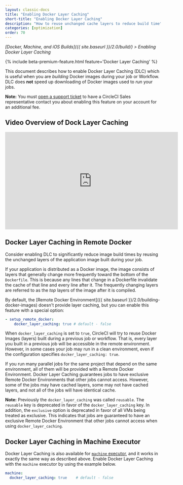 ```yaml
---
layout: classic-docs
title: "Enabling Docker Layer Caching"
short-title: "Enabling Docker Layer Caching"
description: "How to reuse unchanged cache layers to reduce build time"
categories: [optimization]
order: 70
---
```


*[Docker, Machine, and iOS Builds]({{ site.baseurl }}/2.0/build/) > Enabling Docker Layer Caching*

{% include beta-premium-feature.html feature='Docker Layer Caching' %}

This document describes how to enable Docker Layer Caching (DLC) which is useful when you are _building_ Docker images during your job or Workflow. DLC does **not** speed up downloading of Docker images used to _run_ your jobs. 

**Note:** You must [open a support ticket](https://support.circleci.com/hc/en-us/requests/new) to have a CircleCI Sales representative contact you about enabling this feature on your account for an additional fee.

## Video Overview of Dock Layer Caching

<iframe width="560" height="315" src="https://www.youtube.com/embed/AL7aBN7Olng" frameborder="0" allow="autoplay; encrypted-media" allowfullscreen></iframe>

## Docker Layer Caching in Remote Docker
Consider enabling DLC to significantly reduce image build times by reusing the unchanged layers of the application image built during your job.

If your application is distributed as a Docker image, the image consists of layers that generally change more frequently toward the bottom of the `Dockerfile`. This is because any lines that change in a Dockerfile invalidate the cache of that line and every line after it. The frequently changing layers are referred to as the *top* layers of the image after it is compiled.

By default, the [Remote Docker Environment]({{ site.baseurl }}/2.0/building-docker-images) doesn't provide layer caching, but you can enable this feature with a special option:

``` YAML
- setup_remote_docker:
    docker_layer_caching: true # default - false  
``` 

When `docker_layer_caching` is set to `true`, CircleCI will try to reuse Docker Images (layers) built during a previous job or workflow. That is, every layer you built in a previous job will be accessible in the remote environment. However, in some cases your job may run in a clean environment, even if the configuration specifies `docker_layer_caching: true`.

If you run many parallel jobs for the same project that depend on the same environment, all of them will be provided with a Remote Docker Environment. Docker Layer Caching guarantees jobs to have exclusive Remote Docker Environments that other jobs cannot access. However, some of the jobs may have cached layers, some may not have cached layers, and not all of the jobs will have identical cache.

**Note:** Previously the `docker_layer_caching` was called `reusable`. The `reusable` key is deprecated in favor of the `docker_layer_caching` key. In addition, the `exclusive` option is deprecated in favor of all VMs being treated as exclusive. This indicates that jobs are guaranteed to have an exclusive Remote Docker Environment that other jobs cannot access when using `docker_layer_caching`.

## Docker Layer Caching in Machine Executor

Docker Layer Caching is also available for [`machine` executor](https://circleci.com/docs/2.0/executor-types/#using-machine), and it works in exactly the same way as described above. Enable Docker Layer Caching with the `machine` executor by using the example below.

``` YAML
machine:
  docker_layer_caching: true    # default - false
```
